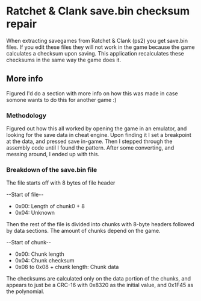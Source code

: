 # Ratchet & Clank save.bin checksum repair
When extracting savegames from Ratchet & Clank (ps2) you get save.bin files. If you edit these files they will not work in the game because the game calculates a checksum upon saving. This application recalculates these checksums in the same way the game does it.

## More info
Figured I'd do a section with more info on how this was made in case somone wants to do this for another game :)
 
 ### Methodology 
Figured out how this all worked by opening the game in an emulator, and looking for the save data in cheat engine. Upon finding it I set a breakpoint at the data, and pressed save in-game. Then I stepped through the assembly code until I found the pattern. After some converting, and messing around, I ended up with this.

### Breakdown of the save.bin file
The file starts off with 8 bytes of file header

--Start of file--
* 0x00: Length of chunk0 + 8
* 0x04: Unknown


Then the rest of the file is divided into chunks with 8-byte headers followed by data sections. The amount of chunks depend on the game.

--Start of chunk--
* 0x00: Chunk length
* 0x04: Chunk checksum
* 0x08 to 0x08 + chunk length: Chunk data


The checksums are calculated only on the data portion of the chunks, and appears to just be a CRC-16 with 0x8320 as the initial value, and 0x1F45 as the polynomial.
